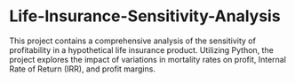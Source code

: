 # Life-Insurance-Sensitivity-Analysis
This project contains a comprehensive analysis of the sensitivity of profitability in a hypothetical life insurance product. Utilizing Python, the project explores the impact of variations in mortality rates on profit, Internal Rate of Return (IRR), and profit margins.
